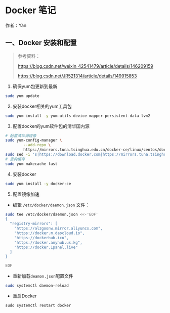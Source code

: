 # Docker 笔记

作者：Yan

## 一、Docker 安装和配置

> 参考资料：
>
> https://blog.csdn.net/weixin_42541479/article/details/146209159
>
> https://blog.csdn.net/JR521314/article/details/149915853

1.  确保yum包更新到最新

```bash
sudo yum update
```

2.  安装docker相关的yum工具包

```bash
sudo yum install -y yum-utils device-mapper-persistent-data lvm2
```

3.  配置docker的yum软件包的清华国内源

```bash
# 配置清华源镜像
sudo yum-config-manager \
        --add-repo \
        https://mirrors.tuna.tsinghua.edu.cn/docker-ce/linux/centos/docker-ce.repo
sudo sed -i 's|https://download.docker.com|https://mirrors.tuna.tsinghua.edu.cn/docker-ce|g' /etc/yum.repos.d/docker-ce.repo
# 重构缓存
sudo yum makecache fast
```

4. 安装docker

```bash
sudo yum install -y docker-ce
```

5. 配置镜像加速

- 编辑 `/etc/docker/daemon.json` 文件：

```bash
sudo tee /etc/docker/daemon.json <<-'EOF'
{
  "registry-mirrors": [
    "https://alzgoonw.mirror.aliyuncs.com",
    "https://docker.m.daocloud.io",
    "https://dockerhub.icu",
    "https://docker.anyhub.us.kg",
    "https://docker.1panel.live"
  ]
}

EOF

```

- 重新加载`deamon.json`配置文件

```bash
sudo systemctl daemon-reload
```

- 重启Docker

```
sudo systemctl restart docker
```

